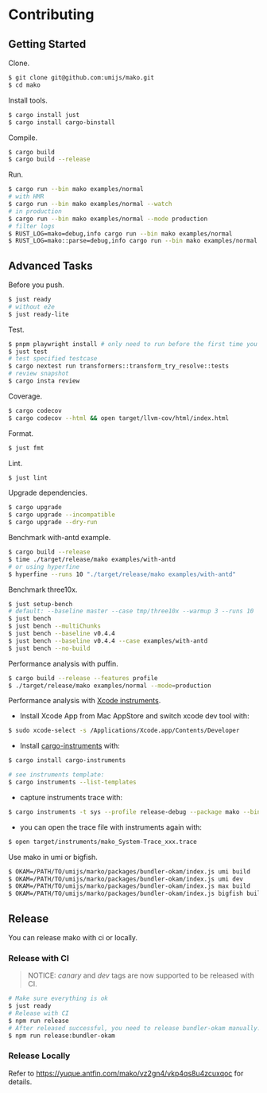 # Contributing

## Getting Started

Clone.

```bash
$ git clone git@github.com:umijs/mako.git
$ cd mako
```

Install tools.

```bash
$ cargo install just
$ cargo install cargo-binstall
```

Compile.

```bash
$ cargo build
$ cargo build --release
```

Run.

```bash
$ cargo run --bin mako examples/normal
# with HMR
$ cargo run --bin mako examples/normal --watch
# in production
$ cargo run --bin mako examples/normal --mode production
# filter logs
$ RUST_LOG=mako=debug,info cargo run --bin mako examples/normal
$ RUST_LOG=mako::parse=debug,info cargo run --bin mako examples/normal
```

## Advanced Tasks

Before you push.

```bash
$ just ready
# without e2e
$ just ready-lite
```

Test.

```bash
$ pnpm playwright install # only need to run before the first time you run "jest test"
$ just test
# test specified testcase
$ cargo nextest run transformers::transform_try_resolve::tests
# review snapshot
$ cargo insta review
```

Coverage.

```bash
$ cargo codecov
$ cargo codecov --html && open target/llvm-cov/html/index.html
```

Format.

```bash
$ just fmt
```

Lint.

```bash
$ just lint
```

Upgrade dependencies.

```bash
$ cargo upgrade
$ cargo upgrade --incompatible
$ cargo upgrade --dry-run
```

Benchmark with-antd example.

```bash
$ cargo build --release
$ time ./target/release/mako examples/with-antd
# or using hyperfine
$ hyperfine --runs 10 "./target/release/mako examples/with-antd"
```

Benchmark three10x.

```bash
$ just setup-bench
# default: --baseline master --case tmp/three10x --warmup 3 --runs 10
$ just bench
$ just bench --multiChunks
$ just bench --baseline v0.4.4
$ just bench --baseline v0.4.4 --case examples/with-antd
$ just bench --no-build
```

Performance analysis with puffin.

```bash
$ cargo build --release --features profile
$ ./target/release/mako examples/normal --mode=production
```

Performance analysis with [Xcode instruments](https://help.apple.com/instruments/mac).

- Install Xcode App from Mac AppStore and switch xcode dev tool with:

```bash
$ sudo xcode-select -s /Applications/Xcode.app/Contents/Developer
```

- Install [cargo-instruments](https://crates.io/crates/cargo-instruments) with:

```bash
$ cargo install cargo-instruments

# see instruments template:
$ cargo instruments --list-templates
```

- capture instruments trace with:

```bash
$ cargo instruments -t sys --profile release-debug --package mako --bin mako examples/with-antd
```

- you can open the trace file with instruments again with:

```bash
$ open target/instruments/mako_System-Trace_xxx.trace
```

Use mako in umi or bigfish.

```bash
$ OKAM=/PATH/TO/umijs/marko/packages/bundler-okam/index.js umi build
$ OKAM=/PATH/TO/umijs/marko/packages/bundler-okam/index.js umi dev
$ OKAM=/PATH/TO/umijs/marko/packages/bundler-okam/index.js max build
$ OKAM=/PATH/TO/umijs/marko/packages/bundler-okam/index.js bigfish build
```

## Release

You can release mako with ci or locally.

### Release with CI

> NOTICE: _canary_ and _dev_ tags are now supported to be released with CI.

```bash
# Make sure everything is ok
$ just ready
# Release with CI
$ npm run release
# After released successful, you need to release bundler-okam manually.
$ npm run release:bundler-okam
```

### Release Locally

Refer to https://yuque.antfin.com/mako/vz2gn4/vkp4qs8u4zcuxqoc for details.
